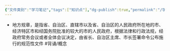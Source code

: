 ```yaml
---
{"文件类别":"学习笔记","tags":["知识点"],"dg-publish":true,"permalink":"/学习笔记studyup/知识点cheese/地方规章/","dgPassFrontmatter":true,"noteIcon":"","created":"2024-09-12T16:06:38.407+08:00","updated":"2024-09-12T16:07:38.178+08:00"}
---
```


- 地方规章，是指省、自治区、直辖市以及省、自治区的人民政府所在地的市、经济特区市和经国务院批准的较大的市的人民政府，根据法律和行政法规，经政府常务会议或者全体会议决定，由省长、自治区主席、市长签署命令公布施行的规范性文件 #背诵/概念 